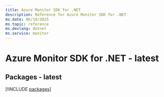 ```yaml
---
title: Azure Monitor SDK for .NET
description: Reference for Azure Monitor SDK for .NET
ms.date: 06/19/2025
ms.topic: reference
ms.devlang: dotnet
ms.service: monitor
---
```

# Azure Monitor SDK for .NET - latest
## Packages - latest
[!INCLUDE [packages](monitor-index.md)]